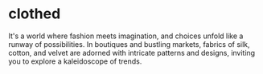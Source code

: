 # clothed
It's a world where fashion meets imagination, and choices unfold like a runway of possibilities. In boutiques and bustling markets, fabrics of silk, cotton, and velvet are adorned with intricate patterns and designs, inviting you to explore a kaleidoscope of trends.
